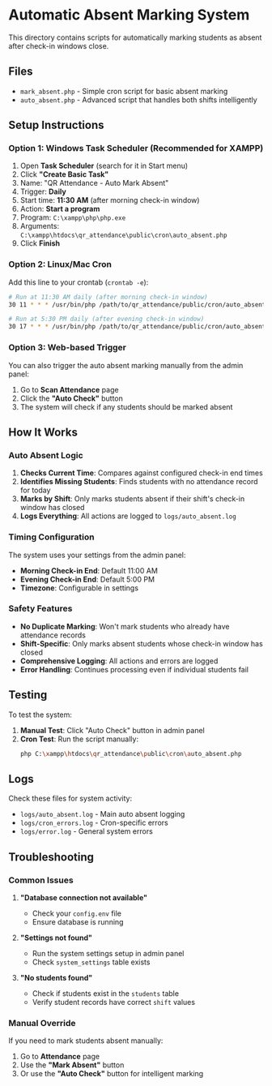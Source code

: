 # Automatic Absent Marking System

This directory contains scripts for automatically marking students as absent after check-in windows close.

## Files

- `mark_absent.php` - Simple cron script for basic absent marking
- `auto_absent.php` - Advanced script that handles both shifts intelligently

## Setup Instructions

### Option 1: Windows Task Scheduler (Recommended for XAMPP)

1. Open **Task Scheduler** (search for it in Start menu)
2. Click **"Create Basic Task"**
3. Name: "QR Attendance - Auto Mark Absent"
4. Trigger: **Daily**
5. Start time: **11:30 AM** (after morning check-in window)
6. Action: **Start a program**
7. Program: `C:\xampp\php\php.exe`
8. Arguments: `C:\xampp\htdocs\qr_attendance\public\cron\auto_absent.php`
9. Click **Finish**

### Option 2: Linux/Mac Cron

Add this line to your crontab (`crontab -e`):

```bash
# Run at 11:30 AM daily (after morning check-in window)
30 11 * * * /usr/bin/php /path/to/qr_attendance/public/cron/auto_absent.php

# Run at 5:30 PM daily (after evening check-in window)
30 17 * * * /usr/bin/php /path/to/qr_attendance/public/cron/auto_absent.php
```

### Option 3: Web-based Trigger

You can also trigger the auto absent marking manually from the admin panel:

1. Go to **Scan Attendance** page
2. Click the **"Auto Check"** button
3. The system will check if any students should be marked absent

## How It Works

### Auto Absent Logic

1. **Checks Current Time**: Compares against configured check-in end times
2. **Identifies Missing Students**: Finds students with no attendance record for today
3. **Marks by Shift**: Only marks students absent if their shift's check-in window has closed
4. **Logs Everything**: All actions are logged to `logs/auto_absent.log`

### Timing Configuration

The system uses your settings from the admin panel:
- **Morning Check-in End**: Default 11:00 AM
- **Evening Check-in End**: Default 5:00 PM
- **Timezone**: Configurable in settings

### Safety Features

- **No Duplicate Marking**: Won't mark students who already have attendance records
- **Shift-Specific**: Only marks absent students whose check-in window has closed
- **Comprehensive Logging**: All actions and errors are logged
- **Error Handling**: Continues processing even if individual students fail

## Testing

To test the system:

1. **Manual Test**: Click "Auto Check" button in admin panel
2. **Cron Test**: Run the script manually:
   ```bash
   php C:\xampp\htdocs\qr_attendance\public\cron\auto_absent.php
   ```

## Logs

Check these files for system activity:
- `logs/auto_absent.log` - Main auto absent logging
- `logs/cron_errors.log` - Cron-specific errors
- `logs/error.log` - General system errors

## Troubleshooting

### Common Issues

1. **"Database connection not available"**
   - Check your `config.env` file
   - Ensure database is running

2. **"Settings not found"**
   - Run the system settings setup in admin panel
   - Check `system_settings` table exists

3. **"No students found"**
   - Check if students exist in the `students` table
   - Verify student records have correct `shift` values

### Manual Override

If you need to mark students absent manually:
1. Go to **Attendance** page
2. Use the **"Mark Absent"** button
3. Or use the **"Auto Check"** button for intelligent marking
